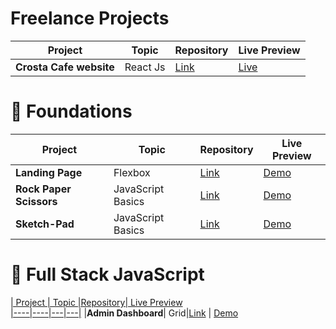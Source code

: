 # Freelance Projects

| Project | Topic|Repository| Live Preview|                      
|--|-----|-----|------|
|**Crosta Cafe website**| React Js |[Link](https://github.com/afaiyaz04/crosta-website)     |   [Live](https://afaiyaz04.github.io/crosta-website/) 

# 🎈 Foundations

| Project | Topic|Repository| Live Preview|                      
|--|-----|-----|------|
|**Landing Page**| Flexbox |[Link](https://github.com/afaiyaz04/projects/tree/main/landing-page)     |   [Demo](https://afaiyaz04.github.io/projects/landing-page/) 
|**Rock Paper Scissors**| JavaScript Basics |[Link](https://github.com/afaiyaz04/projects/tree/main/rock-paper-scissors)     |   [Demo](https://afaiyaz04.github.io/projects/rock-paper-scissors/) 
|**Sketch-Pad**|JavaScript Basics| [Link](https://github.com/afaiyaz04/projects/tree/main/sketch-pad/)     |   [Demo](https://afaiyaz04.github.io/projects/sketch-pad/) 

# 🚀 Full Stack JavaScript

[| Project | Topic |Repository| Live Preview                       
|----|----|---|---|](https://afaiyaz04.github.io/crosta-website/)
|**Admin Dashboard**| Grid|[Link](https://github.com/afaiyaz04/projects/tree/main/admin-dashboard)     |   [Demo](https://afaiyaz04.github.io/projects/admin-dashboard/)
